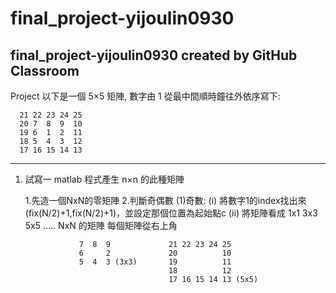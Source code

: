 # final_project-yijoulin0930
final_project-yijoulin0930 created by GitHub Classroom
------------------------------------------------------------- 
Project
以下是一個 5×5 矩陣, 數字由 1 從最中間順時鐘往外依序寫下:

      21 22 23 24 25
      20 7  8  9  10
      19 6  1  2  11
      18 5  4  3  12
      17 16 15 14 13
----------------------------------------------------------------
1. 試寫一 matlab 程式產生 n×n 的此種矩陣

     1.先造一個NxN的零矩陣
     2.判斷奇偶數
       (1)奇數:
          (i)  將數字1的index找出來(fix(N/2)+1,fix(N/2)+1)，並設定那個位置為起始點c
          (ii) 將矩陣看成 1x1 3x3 5x5 ..... NxN 的矩陣 每個矩陣從右上角
          
          
                   7  8  9             21 22 23 24 25
                   6     2             20          10
                   5  4  3 (3x3)       19          11
                                       18          12
                                       17 16 15 14 13 (5x5)
                     
                   
      
      

          
      
     
